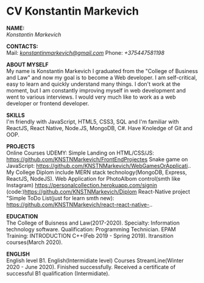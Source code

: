 # CV Konstantin Markevich #

**NAME:**  
*Konstantin Markevich*

**CONTACTS:**  
Mail: *konstantinmarkevich@gmail.com*
Phone: *+375447581198*

**ABOUT MYSELF**  
My name is Konstantin Markevich I graduated from the "College of Business and Law" and now my goal is to become a Web developer. I am self-critical, easy to learn and quickly understand many things. I don't work at the moment, but I am constantly improving myself in web development and went to various interviews. I would very much like to work as a web developer or frontend developer.

**SKILLS**  
I'm friendly with JavaScript, HTML5, CSS3, SQL and I'm familiar with ReactJS, React Native, Node.JS, MongoDB, C#. Have Knoledge of Git and OOP.

**PROJECTS**  
Online Courses UDEMY: Simple Landing on HTML/CSS/JS: https://github.com/KNSTNMarkevich/FrontEndProjectes
Snake game on JavaScript: https://github.com/KNSTNMarkevich/WebGamesOrApplicati..
My College Diplom include MERN stack technology(MongoDB, Express, ReactJS, NodeJS). Web Application for PhotoAlbom control(smth like Instagram)
https://personalcollection.herokuapp.com/signin
(code:)https://github.com/KNSTNMarkevich/Diplom
React-Native project "Simple ToDo List(just for learn smth new):
https://github.com/KNSTNMarkevich/react-react-native-..

**EDUCATION**  
The College of Buisness and Law(2017-2020). Specialty: Information technology software. Qualification: Programming Technician.
EPAM Training: INTRODUCTION C++(Feb 2019 - Spring 2019).
Itransition courses(March 2020).

**ENGLISH**  
English level B1. English(Intermidiate level) Courses StreamLine(Winter 2020 - June 2020). Finished successfully. Received a certificate of successful B1 qualification (Intermidiate).